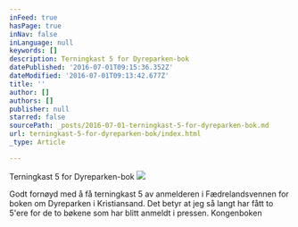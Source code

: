 ```yaml
---
inFeed: true
hasPage: true
inNav: false
inLanguage: null
keywords: []
description: Terningkast 5 for Dyreparken-bok
datePublished: '2016-07-01T09:15:36.352Z'
dateModified: '2016-07-01T09:13:42.677Z'
title: ''
author: []
authors: []
publisher: null
starred: false
sourcePath: _posts/2016-07-01-terningkast-5-for-dyreparken-bok.md
url: terningkast-5-for-dyreparken-bok/index.html
_type: Article

---
```

Terningkast 5 for Dyreparken-bok
![](https://the-grid-user-content.s3-us-west-2.amazonaws.com/145fddd1-3a2f-4386-b50c-d7b76a97e510.jpg)

Godt fornøyd med å få terningkast 5 av anmelderen i Fædrelandsvennen for boken om Dyreparken i Kristiansand. Det betyr at jeg så langt har fått to 5'ere for de to bøkene som har blitt anmeldt i pressen. Kongenboken